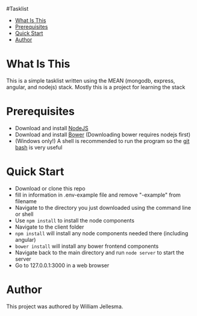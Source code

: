 #Tasklist
* [What Is This](#What-is-this "What is this")
* [Prerequisites](#Prerequisites "Prerequisites")
* [Quick Start](#Quick-Start "Quick Start")
* [Author](#Author "Author")

<a name="What-is-this"><h1>What Is This</h1></a>
  <p>This is a simple tasklist written using the MEAN (mongodb, express, angular, and nodejs) stack. Mostly this is a project for learning the stack</p>

<a name="Prerequisites"><h1>Prerequisites</h1></a>
* Download and install [NodeJS](https://nodejs.org/en/download/)
* Download and install [Bower](https://bower.io/) (Downloading bower requires nodejs first)
* (Windows only!) A shell is recommended to run the program so the [git bash](https://git-scm.com/downloads) is very useful

<a name="Quick-Start"><h1>Quick Start</h1></a>
* Download or clone this repo
* fill in information in .env-example file and remove "-example" from filename
* Navigate to the directory you just downloaded using the command line or shell
* Use `npm install` to install the node components
* Navigate to the client folder
* `npm install` will install any node components needed there (including angular)
* `bower install` will install any bower frontend components
* Navigate back to the main directory and run `node server` to start the server
* Go to 127.0.0.1:3000 in a web browser


<a name="Author"><h1>Author</h1></a>
  <p>This project was authored by William Jellesma. </p>
